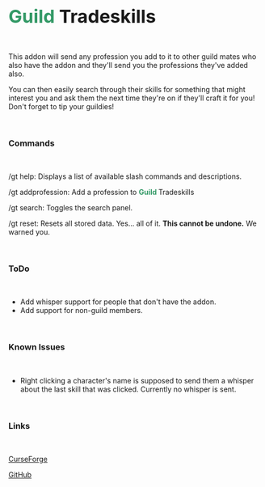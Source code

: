 <h2><span style="color: #339966; font-size: 36px;"><strong>Guild</strong></span><span style="font-size: 36px;"><span style="color: #339966;">&nbsp;</span>Tradeskills</span></h2>
<p>&nbsp;</p>
<p>This addon will send any profession you add to it to other guild mates who also have the addon and they'll send you the professions they've added also.</p>
<p>You can then easily search through their skills for something that might interest you and ask them the next time they're on if they'll craft it for you! Don't forget to tip your guildies!</p>
<p>&nbsp;</p>
<h3><a id="user-content-commands" class="anchor" href="https://github.com/Chalos-Atiesh/GuildTradeskills/blob/master/README.md#commands" aria-hidden="true"></a>Commands</h3>
<p>&nbsp;</p>
<p>/gt help: Displays a list of available slash commands and descriptions.</p>
<p>/gt addprofession: Add a profession to&nbsp;<span style="color: #339966;"><strong>Guild&nbsp;</strong></span>Tradeskills</p>
<p>/gt search: Toggles the search panel.</p>
<p>/gt reset: Resets all stored data. Yes... all of it.&nbsp;<strong>This cannot be undone.</strong>&nbsp;We warned you.</p>
<p>&nbsp;</p>
<h3><a id="user-content-todo" class="anchor" href="https://github.com/Chalos-Atiesh/GuildTradeskills/blob/master/README.md#todo" aria-hidden="true"></a>ToDo</h3>
<p>&nbsp;</p>
<ul>
<li>Add whisper support for people that don't have the addon.</li>
<li>Add support for non-guild members.</li>
</ul>
<p>&nbsp;</p>
<h3><a id="user-content-known-issues" class="anchor" href="https://github.com/Chalos-Atiesh/GuildTradeskills/blob/master/README.md#known-issues" aria-hidden="true"></a>Known Issues</h3>
<p>&nbsp;</p>
<ul>
<li>Right clicking a character's name is supposed to send them a whisper about the last skill that was clicked. Currently no whisper is sent.</li>
</ul>
<p>&nbsp;</p>
<h3><a id="user-content-links" class="anchor" href="https://github.com/Chalos-Atiesh/GuildTradeskills/blob/master/README.md#links" aria-hidden="true"></a>Links</h3>
<p>&nbsp;</p>
<p><a href="https://www.curseforge.com/wow/addons/guild-tradeskills/settings/general" rel="nofollow">CurseForge</a></p>
<p><a href="https://github.com/Chalos-Atiesh/GuildTradeskills">GitHub</a></p>
